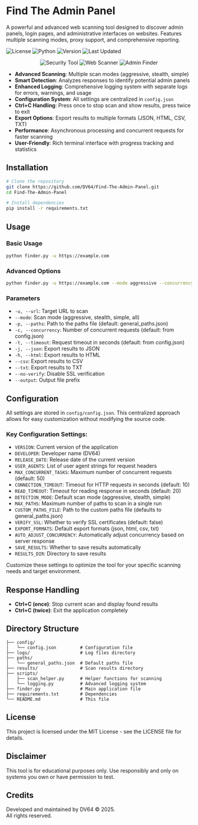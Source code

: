 # Find The Admin Panel
A powerful and advanced web scanning tool designed to discover admin panels, login pages, and administrative interfaces on websites. Features multiple scanning modes, proxy support, and comprehensive reporting.

![License](https://img.shields.io/badge/license-MIT-blue.svg)
![Python](https://img.shields.io/badge/python-3.7%2B-orange)
![Version](https://img.shields.io/badge/version-6.0-green)
![Last Updated](https://img.shields.io/badge/last%20updated-May%202025-yellow)

<div align="center">
  <img src="https://img.shields.io/badge/Security-Tool-red.svg" alt="Security Tool">
  <img src="https://img.shields.io/badge/Web-Scanner-blue.svg" alt="Web Scanner">
  <img src="https://img.shields.io/badge/Admin-Finder-green.svg" alt="Admin Finder">
</div>

- **Advanced Scanning**: Multiple scan modes (aggressive, stealth, simple)
- **Smart Detection**: Analyzes responses to identify potential admin panels
- **Enhanced Logging**: Comprehensive logging system with separate logs for errors, warnings, and usage
- **Configuration System**: All settings are centralized in `config.json`
- **Ctrl+C Handling**: Press once to stop scan and show results, press twice to exit
- **Export Options**: Export results to multiple formats (JSON, HTML, CSV, TXT)
- **Performance**: Asynchronous processing and concurrent requests for faster scanning
- **User-Friendly**: Rich terminal interface with progress tracking and statistics

## Installation

```bash
# Clone the repository
git clone https://github.com/DV64/Find-The-Admin-Panel.git
cd Find-The-Admin-Panel

# Install dependencies
pip install -r requirements.txt
```

## Usage

### Basic Usage

```bash
python finder.py -u https://example.com
```

### Advanced Options

```bash
python finder.py -u https://example.com --mode aggressive --concurrency 50 -j -h -c
```

### Parameters

- `-u, --url`: Target URL to scan
- `--mode`: Scan mode (aggressive, stealth, simple, all)
- `-p, --paths`: Path to the paths file (default: general_paths.json)
- `-c, --concurrency`: Number of concurrent requests (default: from config.json)
- `-t, --timeout`: Request timeout in seconds (default: from config.json)
- `-j, --json`: Export results to JSON
- `-h, --html`: Export results to HTML
- `--csv`: Export results to CSV
- `--txt`: Export results to TXT
- `--no-verify`: Disable SSL verification
- `--output`: Output file prefix

## Configuration

All settings are stored in `config/config.json`. This centralized approach allows for easy customization without modifying the source code.

### Key Configuration Settings:

- `VERSION`: Current version of the application
- `DEVELOPER`: Developer name (DV64)
- `RELEASE_DATE`: Release date of the current version
- `USER_AGENTS`: List of user agent strings for request headers
- `MAX_CONCURRENT_TASKS`: Maximum number of concurrent requests (default: 50)
- `CONNECTION_TIMEOUT`: Timeout for HTTP requests in seconds (default: 10)
- `READ_TIMEOUT`: Timeout for reading response in seconds (default: 20)
- `DETECTION_MODE`: Default scan mode (aggressive, stealth, simple)
- `MAX_PATHS`: Maximum number of paths to scan in a single run
- `CUSTOM_PATHS_FILE`: Path to the custom paths file (defaults to general_paths.json)
- `VERIFY_SSL`: Whether to verify SSL certificates (default: false)
- `EXPORT_FORMATS`: Default export formats (json, html, csv, txt)
- `AUTO_ADJUST_CONCURRENCY`: Automatically adjust concurrency based on server response
- `SAVE_RESULTS`: Whether to save results automatically
- `RESULTS_DIR`: Directory to save results

Customize these settings to optimize the tool for your specific scanning needs and target environment.

## Response Handling

- **Ctrl+C (once)**: Stop current scan and display found results
- **Ctrl+C (twice)**: Exit the application completely

## Directory Structure

```
├── config/
│   └── config.json         # Configuration file
├── logs/                   # Log files directory
├── paths/
│   └── general_paths.json  # Default paths file
├── results/                # Scan results directory
├── scripts/
│   ├── scan_helper.py      # Helper functions for scanning
│   └── logging.py          # Advanced logging system
├── finder.py               # Main application file
├── requirements.txt        # Dependencies
└── README.md               # This file
```

## License

This project is licensed under the MIT License - see the LICENSE file for details.

## Disclaimer

This tool is for educational purposes only. Use responsibly and only on systems you own or have permission to test.

## Credits

Developed and maintained by DV64 © 2025.  
All rights reserved.
